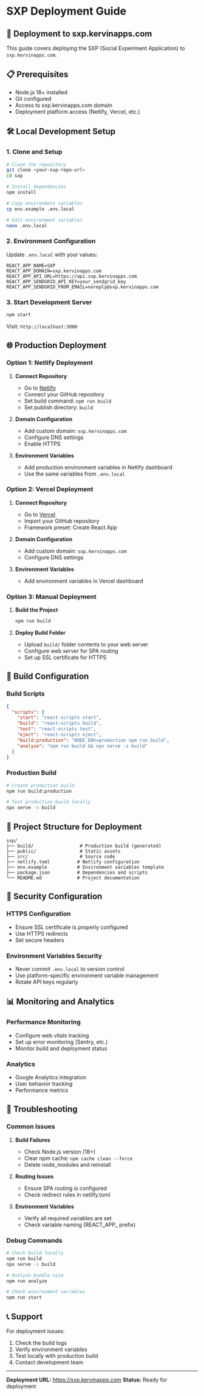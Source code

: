 # SXP Deployment Guide

## 🚀 Deployment to sxp.kervinapps.com

This guide covers deploying the SXP (Social Experiment Application) to `sxp.kervinapps.com`.

## 📋 Prerequisites

- Node.js 18+ installed
- Git configured
- Access to sxp.kervinapps.com domain
- Deployment platform access (Netlify, Vercel, etc.)

## 🛠️ Local Development Setup

### 1. Clone and Setup
```bash
# Clone the repository
git clone <your-sxp-repo-url>
cd sxp

# Install dependencies
npm install

# Copy environment variables
cp env.example .env.local

# Edit environment variables
nano .env.local
```

### 2. Environment Configuration
Update `.env.local` with your values:
```env
REACT_APP_NAME=SXP
REACT_APP_DOMAIN=sxp.kervinapps.com
REACT_APP_API_URL=https://api.sxp.kervinapps.com
REACT_APP_SENDGRID_API_KEY=your_sendgrid_key
REACT_APP_SENDGRID_FROM_EMAIL=noreply@sxp.kervinapps.com
```

### 3. Start Development Server
```bash
npm start
```
Visit: `http://localhost:3000`

## 🌐 Production Deployment

### Option 1: Netlify Deployment

1. **Connect Repository**
   - Go to [Netlify](https://netlify.com)
   - Connect your GitHub repository
   - Set build command: `npm run build`
   - Set publish directory: `build`

2. **Domain Configuration**
   - Add custom domain: `sxp.kervinapps.com`
   - Configure DNS settings
   - Enable HTTPS

3. **Environment Variables**
   - Add production environment variables in Netlify dashboard
   - Use the same variables from `.env.local`

### Option 2: Vercel Deployment

1. **Connect Repository**
   - Go to [Vercel](https://vercel.com)
   - Import your GitHub repository
   - Framework preset: Create React App

2. **Domain Configuration**
   - Add custom domain: `sxp.kervinapps.com`
   - Configure DNS settings

3. **Environment Variables**
   - Add environment variables in Vercel dashboard

### Option 3: Manual Deployment

1. **Build the Project**
   ```bash
   npm run build
   ```

2. **Deploy Build Folder**
   - Upload `build/` folder contents to your web server
   - Configure web server for SPA routing
   - Set up SSL certificate for HTTPS

## 🔧 Build Configuration

### Build Scripts
```json
{
  "scripts": {
    "start": "react-scripts start",
    "build": "react-scripts build",
    "test": "react-scripts test",
    "eject": "react-scripts eject",
    "build:production": "NODE_ENV=production npm run build",
    "analyze": "npm run build && npx serve -s build"
  }
}
```

### Production Build
```bash
# Create production build
npm run build:production

# Test production build locally
npx serve -s build
```

## 📁 Project Structure for Deployment

```
sxp/
├── build/                 # Production build (generated)
├── public/                # Static assets
├── src/                   # Source code
├── netlify.toml          # Netlify configuration
├── env.example           # Environment variables template
├── package.json          # Dependencies and scripts
└── README.md             # Project documentation
```

## 🔐 Security Configuration

### HTTPS Configuration
- Ensure SSL certificate is properly configured
- Use HTTPS redirects
- Set secure headers

### Environment Variables Security
- Never commit `.env.local` to version control
- Use platform-specific environment variable management
- Rotate API keys regularly

## 📊 Monitoring and Analytics

### Performance Monitoring
- Configure web vitals tracking
- Set up error monitoring (Sentry, etc.)
- Monitor build and deployment status

### Analytics
- Google Analytics integration
- User behavior tracking
- Performance metrics

## 🚨 Troubleshooting

### Common Issues

1. **Build Failures**
   - Check Node.js version (18+)
   - Clear npm cache: `npm cache clean --force`
   - Delete node_modules and reinstall

2. **Routing Issues**
   - Ensure SPA routing is configured
   - Check redirect rules in netlify.toml

3. **Environment Variables**
   - Verify all required variables are set
   - Check variable naming (REACT_APP_ prefix)

### Debug Commands
```bash
# Check build locally
npm run build
npx serve -s build

# Analyze bundle size
npm run analyze

# Check environment variables
npm run start
```

## 📞 Support

For deployment issues:
1. Check the build logs
2. Verify environment variables
3. Test locally with production build
4. Contact development team

---

**Deployment URL:** https://sxp.kervinapps.com
**Status:** Ready for deployment
